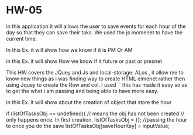 # HW-05

in this application it will  allows the user to save events for each hour of the day so that they can save their taks .We used the js momenet to have the current time. 


In this Ex. it will show how we know if it is PM Or AM
   <!-- let time = '';
    if (hour > 11) {
        time = hour + 'PM'
    } else {
        time = hour + 'AM'
    } -->

in this Ex. it will show How we know if it future or past or presnet 
 <!-- if (hour == currentHours){
            return "present";
        }else if (hour > currentHours){
            /// time is ahead of us 
            return "future"; 
        }else if (hour < currentHours) {
            // means the time is behind... so past 
            return "past"; 
        }else {
            return ""; 
        } -->

This HW covers the JQuey and Js and local-storage. ALos , it allow me to know new things as i was finding way to create HTML elmenet rather then using Jquey to create the Row and col. I used `` this has made it easy so as to get the what i am passing and being able to have more easy. 


in this Ex. it will show about the creation of object that store the hour 

  if (listOfTasksObj == undefined){
       // means the obj has not been created 
       // only happens once. In first creation. 
       listOfTasksObj = {}; 
       //passing the hour to once you do the save 
       listOfTasksObj[saveHourKey] = inputValue; 


